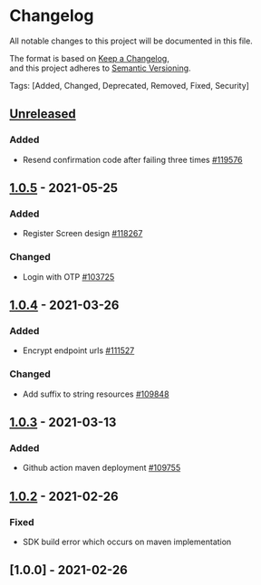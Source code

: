 # Changelog  
All notable changes to this project will be documented in this file.  

The format is based on [Keep a Changelog](https://keepachangelog.com/en/1.0.0/),  
and this project adheres to [Semantic Versioning](https://semver.org/spec/v2.0.0.html).  

Tags: [Added, Changed, Deprecated, Removed, Fixed, Security]

## [Unreleased](https://github.com/multinetinventiv/MultiPay-Android-Sdk/compare/v1.0.5...HEAD)

### Added
- Resend confirmation code after failing three times [#119576](http://isttfs02:8080/tfs/MultinetCollection/Prj%20-%20%C4%B0sfanbul/_workitems/edit/119576)

## [1.0.5](https://github.com/multinetinventiv/MultiPay-Android-Sdk/compare/v1.0.4...1.0.5) - 2021-05-25

### Added
- Register Screen design [#118267](http://192.168.100.209:8080/tfs/MultinetCollection/Prj%20-%20%C4%B0sfanbul/_workitems/edit/118267)

### Changed
- Login with OTP [#103725](http://isttfs02:8080/tfs/MultinetCollection/Prj%20-%20%C4%B0sfanbul/_workitems/edit/103725)

## [1.0.4](https://github.com/multinetinventiv/MultiPay-Android-Sdk/compare/v1.0.3...1.0.4) - 2021-03-26

### Added
- Encrypt endpoint urls [#111527](http://isttfs02:8080/tfs/MultinetCollection/Prj%20-%20%C4%B0sfanbul/_workitems/edit/111527)

### Changed
- Add suffix to string resources [#109848](http://isttfs02:8080/tfs/MultinetCollection/Prj%20-%20%C4%B0sfanbul/_workitems/edit/109848)

## [1.0.3](https://github.com/multinetinventiv/MultiPay-Android-Sdk/compare/v1.0.2...1.0.3) - 2021-03-13

### Added
- Github action maven deployment [#109755](http://isttfs02:8080/tfs/MultinetCollection/Prj%20-%20%C4%B0sfanbul/_workitems/edit/109755)

## [1.0.2](https://github.com/multinetinventiv/MultiPay-Android-Sdk/compare/v1.0.0...1.0.2) - 2021-02-26

### Fixed
- SDK build error which occurs on maven implementation

## [1.0.0] - 2021-02-26
